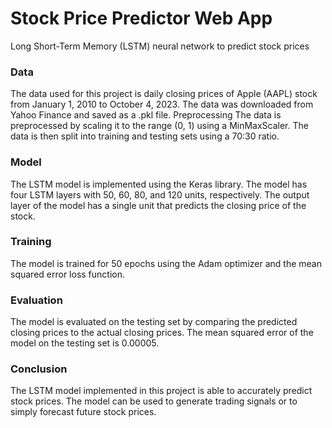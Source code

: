 # Stock Price Predictor Web App
Long Short-Term Memory (LSTM) neural network to predict stock prices

### Data
The data used for this project is daily closing prices of Apple (AAPL) stock from January 1, 2010 to October 4, 2023. The data was downloaded from Yahoo Finance and saved as a .pkl file.
Preprocessing
The data is preprocessed by scaling it to the range (0, 1) using a MinMaxScaler. The data is then split into training and testing sets using a 70:30 ratio.
### Model
The LSTM model is implemented using the Keras library. The model has four LSTM layers with 50, 60, 80, and 120 units, respectively. The output layer of the model has a single unit that predicts the closing price of the stock.

### Training
The model is trained for 50 epochs using the Adam optimizer and the mean squared error loss function.

### Evaluation
The model is evaluated on the testing set by comparing the predicted closing prices to the actual closing prices. The mean squared error of the model on the testing set is 0.00005.

### Conclusion
The LSTM model implemented in this project is able to accurately predict stock prices. The model can be used to generate trading signals or to simply forecast future stock prices.
